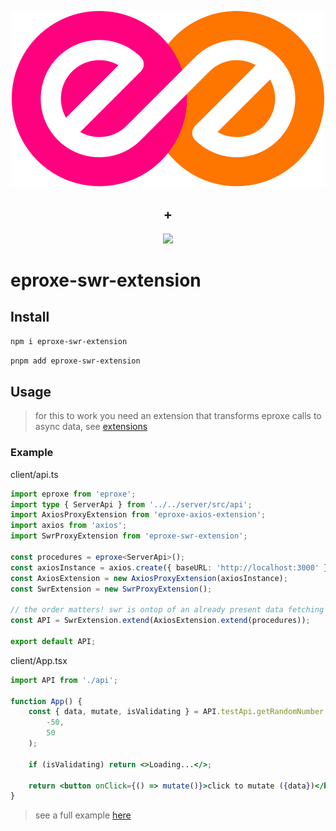 <p align="center">
	<img src="../../images/eproxe.svg"/>
</p>
	<h2 align="center">+</h2>
<p align="center">
	<img width="400px" src="https://camo.githubusercontent.com/cd6cabc4794eae6f99339744c2db817f43eda5de8611360dce9955d2606a9f43/68747470733a2f2f6173736574732e76657263656c2e636f6d2f696d6167652f75706c6f61642f76313537323238393631382f7377722f62616e6e65722e706e67"/>
</p>

# eproxe-swr-extension

## Install

```bash
npm i eproxe-swr-extension
```

```bash
pnpm add eproxe-swr-extension
```

## Usage

> for this to work you need an extension that transforms eproxe calls to async data, see [extensions](../../README.md#extensions)

### Example

client/api.ts

```ts
import eproxe from 'eproxe';
import type { ServerApi } from '../../server/src/api';
import AxiosProxyExtension from 'eproxe-axios-extension';
import axios from 'axios';
import SwrProxyExtension from 'eproxe-swr-extension';

const procedures = eproxe<ServerApi>();
const axiosInstance = axios.create({ baseURL: 'http://localhost:3000' });
const AxiosExtension = new AxiosProxyExtension(axiosInstance);
const SwrExtension = new SwrProxyExtension();

// the order matters! swr is ontop of an already present data fetching extension
const API = SwrExtension.extend(AxiosExtension.extend(procedures));

export default API;
```

client/App.tsx

```jsx
import API from './api';

function App() {
	const { data, mutate, isValidating } = API.testApi.getRandomNumber.use(
		-50,
		50
	);

	if (isValidating) return <>Loading...</>;

	return <button onClick={() => mutate()}>click to mutate ({data})</button>;
}
```

> see a full example [here](../../example/README.md)
